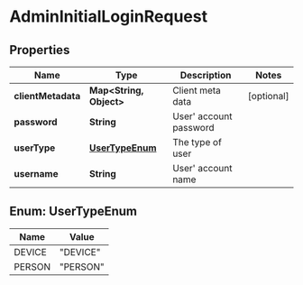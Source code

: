 # AdminInitialLoginRequest

## Properties
Name | Type | Description | Notes
------------ | ------------- | ------------- | -------------
**clientMetadata** | **Map&lt;String, Object&gt;** | Client meta data |  [optional]
**password** | **String** | User&#x27; account password | 
**userType** | [**UserTypeEnum**](#UserTypeEnum) | The type of user | 
**username** | **String** | User&#x27; account name | 

<a name="UserTypeEnum"></a>
## Enum: UserTypeEnum
Name | Value
---- | -----
DEVICE | &quot;DEVICE&quot;
PERSON | &quot;PERSON&quot;

